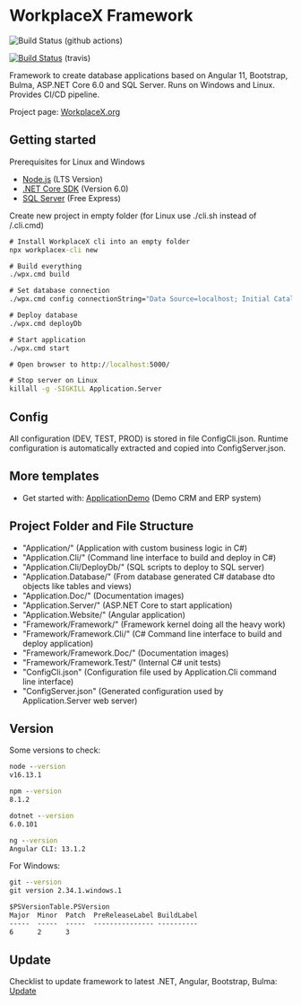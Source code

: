 # WorkplaceX Framework

![Build Status](https://github.com/WorkplaceX/ApplicationDoc/workflows/CI/badge.svg) (github actions)

[![Build Status](https://travis-ci.org/WorkplaceX/ApplicationDoc.svg?branch=master)](https://travis-ci.org/WorkplaceX/ApplicationDoc) (travis)

Framework to create database applications based on Angular 11, Bootstrap, Bulma, ASP.NET Core 6.0 and SQL Server. Runs on Windows and Linux. Provides CI/CD pipeline.

Project page: [WorkplaceX.org](https://www.workplacex.org)

## Getting started
Prerequisites for Linux and Windows
* [Node.js](https://nodejs.org/en/) (LTS Version)
* [.NET Core SDK](https://dotnet.microsoft.com/download) (Version 6.0)
* [SQL Server](https://www.microsoft.com/en-us/sql-server/sql-server-downloads) (Free Express)

Create new project in empty folder (for Linux use ./cli.sh instead of /.cli.cmd)
```cmd
# Install WorkplaceX cli into an empty folder
npx workplacex-cli new

# Build everything
./wpx.cmd build

# Set database connection
./wpx.cmd config connectionString="Data Source=localhost; Initial Catalog=ApplicationDoc; User Id=SA; Password=MyPassword;"

# Deploy database
./wpx.cmd deployDb

# Start application
./wpx.cmd start

# Open browser to http://localhost:5000/

# Stop server on Linux
killall -g -SIGKILL Application.Server
```

## Config
All configuration (DEV, TEST, PROD) is stored in file ConfigCli.json. Runtime configuration is automatically extracted and copied into ConfigServer.json.

## More templates
* Get started with: [ApplicationDemo](https://github.com/WorkplaceX/ApplicationDemo) (Demo CRM and ERP system)

## Project Folder and File Structure
* "Application/" (Application with custom business logic in C#)
* "Application.Cli/" (Command line interface to build and deploy in C#)
* "Application.Cli/DeployDb/" (SQL scripts to deploy to SQL server)
* "Application.Database/" (From database generated C# database dto objects like tables and views)
* "Application.Doc/" (Documentation images)
* "Application.Server/" (ASP.NET Core to start application)
* "Application.Website/" (Angular application)
* "Framework/Framework/" (Framework kernel doing all the heavy work)
* "Framework/Framework.Cli/" (C# Command line interface to build and deploy application)
* "Framework/Framework.Doc/" (Documentation images)
* "Framework/Framework.Test/" (Internal C# unit tests)
* "ConfigCli.json" (Configuration file used by Application.Cli command line interface)
* "ConfigServer.json" (Generated configuration used by Application.Server web server)

## Version

Some versions to check:
```cmd
node --version
v16.13.1

npm --version
8.1.2

dotnet --version
6.0.101

ng --version
Angular CLI: 13.1.2
```

For Windows:
```cmd
git --version
git version 2.34.1.windows.1

$PSVersionTable.PSVersion
Major  Minor  Patch  PreReleaseLabel BuildLabel
-----  -----  -----  --------------- ----------
6      2      3
```

## Update

Checklist to update framework to latest .NET, Angular, Bootstrap, Bulma: [Update](UPDATE.md)
